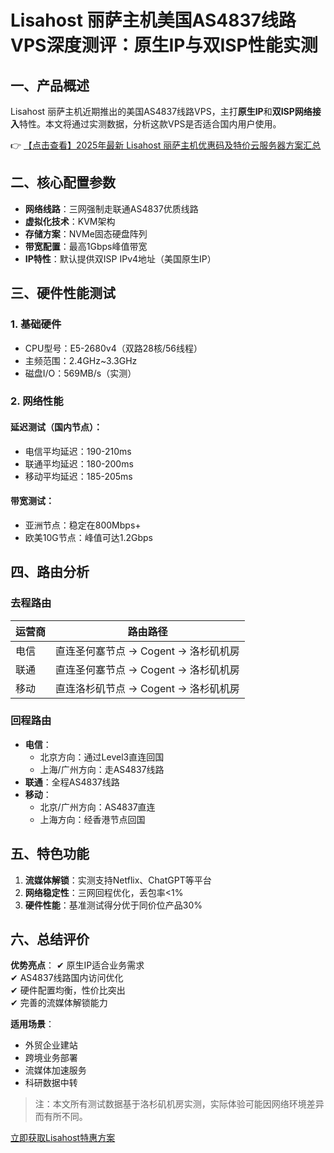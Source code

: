 # Lisahost 丽萨主机美国AS4837线路VPS深度测评：原生IP与双ISP性能实测

## 一、产品概述
Lisahost 丽萨主机近期推出的美国AS4837线路VPS，主打**原生IP**和**双ISP网络接入**特性。本文将通过实测数据，分析这款VPS是否适合国内用户使用。

👉 [【点击查看】2025年最新 Lisahost 丽萨主机优惠码及特价云服务器方案汇总](https://bit.ly/lisazhuji)

## 二、核心配置参数
- **网络线路**：三网强制走联通AS4837优质线路
- **虚拟化技术**：KVM架构
- **存储方案**：NVMe固态硬盘阵列
- **带宽配置**：最高1Gbps峰值带宽
- **IP特性**：默认提供双ISP IPv4地址（美国原生IP）

## 三、硬件性能测试
### 1. 基础硬件
- CPU型号：E5-2680v4（双路28核/56线程）
- 主频范围：2.4GHz~3.3GHz
- 磁盘I/O：569MB/s（实测）

### 2. 网络性能
#### 延迟测试（国内节点）：
- 电信平均延迟：190-210ms
- 联通平均延迟：180-200ms  
- 移动平均延迟：185-205ms

#### 带宽测试：
- 亚洲节点：稳定在800Mbps+
- 欧美10G节点：峰值可达1.2Gbps

## 四、路由分析
### 去程路由
| 运营商 | 路由路径 |
|--------|----------|
| 电信   | 直连圣何塞节点 → Cogent → 洛杉矶机房 |
| 联通   | 直连圣何塞节点 → Cogent → 洛杉矶机房 |
| 移动   | 直连洛杉矶节点 → Cogent → 洛杉矶机房 |

### 回程路由
- **电信**：
  - 北京方向：通过Level3直连回国
  - 上海/广州方向：走AS4837线路
- **联通**：全程AS4837线路
- **移动**：
  - 北京/广州方向：AS4837直连
  - 上海方向：经香港节点回国

## 五、特色功能
1. **流媒体解锁**：实测支持Netflix、ChatGPT等平台
2. **网络稳定性**：三网回程优化，丢包率<1%
3. **硬件性能**：基准测试得分优于同价位产品30%

## 六、总结评价
**优势亮点**：
✔ 原生IP适合业务需求  
✔ AS4837线路国内访问优化  
✔ 硬件配置均衡，性价比突出  
✔ 完善的流媒体解锁能力  

**适用场景**：
- 外贸企业建站
- 跨境业务部署
- 流媒体加速服务
- 科研数据中转

> 注：本文所有测试数据基于洛杉矶机房实测，实际体验可能因网络环境差异而有所不同。

[立即获取Lisahost特惠方案](https://bit.ly/lisazhuji)